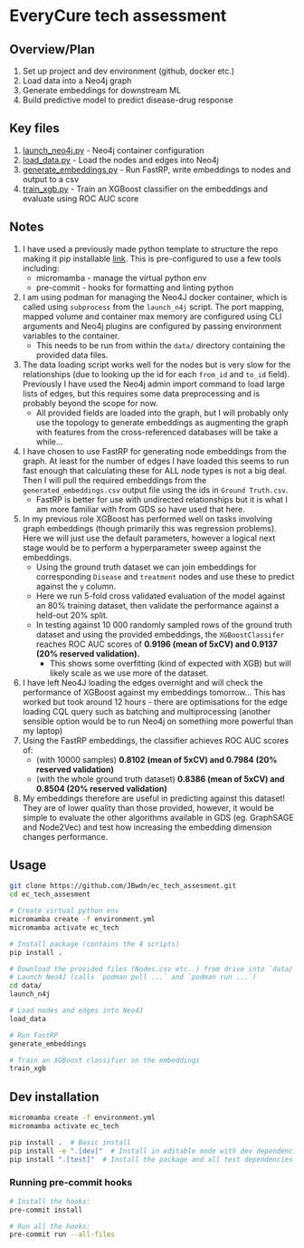 # EveryCure tech assessment

## Overview/Plan

1. Set up project and dev environment (github, docker etc.)
2. Load data into a Neo4j graph
3. Generate embeddings for downstream ML
4. Build predictive model to predict disease-drug response

## Key files

1. [launch_neo4j.py](/package/scripts/launch_neo4j.py) - Neo4j container configuration
2. [load_data.py](/package/scripts/load_data.py) - Load the nodes and edges into Neo4j
3. [generate_embeddings.py](/package/scripts/generate_embeddings.py) - Run FastRP, write embeddings to nodes and output to a csv
4. [train_xgb.py](/package/scripts/train_xgb.py) - Train an XGBoost classifier on the embeddings and evaluate using ROC AUC score

## Notes

1. I have used a previously made python template to structure the repo making it pip installable [link](https://github.com/JBwdn/python_template). This is pre-configured to use a few tools including: 
    - micromamba - manage the virtual python env
    - pre-commit - hooks for formatting and linting python 
2. I am using podman for managing the Neo4J docker container, which is called using `subprocess` from the `launch_n4j` script. The port mapping, mapped volume and container max memory are configured using CLI arguments and Neo4j plugins are configured by passing environment variables to the container.
    - This needs to be run from within the `data/` directory containing the provided data files.
3. The data loading script works well for the nodes but is very slow for the relationships (due to looking up the id for each `from_id` and `to_id` field). Previously I have used the Neo4j admin import command to load large lists of edges, but this requires some data preprocessing and is probably beyond the scope for now.
    - All provided fields are loaded into the graph, but I will probably only use the topology to generate embeddings as augmenting the graph with features from the cross-referenced databases will be take a while...
4. I have chosen to use FastRP for generating node embeddings from the graph. At least for the number of edges I have loaded this seems to run fast enough that calculating these for ALL node types is not a big deal. Then I will pull the required embeddings from the `generated_embeddings.csv` output file using the ids in `Ground Truth.csv`.
    - FastRP is better for use with undirected relationships but it is what I am more familiar with from GDS so have used that here.
5. In my previous role XGBoost has performed well on tasks involving graph embeddings (though primarily this was regression problems). Here we will just use the default parameters, however a logical next stage would be to perform a hyperparameter sweep against the embeddings.
    - Using the ground truth dataset we can join embeddings for corresponding `Disease` and `treatment` nodes and use these to predict against the `y` column.
    - Here we run 5-fold cross validated evaluation of the model against an 80% training dataset, then validate the performance against a held-out 20% split. 
    - In testing against 10 000 randomly sampled rows of the ground truth dataset and using the provided embeddings, the `XGBoostClassifer` reaches ROC AUC scores of **0.9196 (mean of 5xCV) and 0.9137 (20% reserved validation).** 
        - This shows some overfitting (kind of expected with XGB) but will likely scale as we use more of the dataset. 
6. I have left Neo4J loading the edges overnight and will check the performance of XGBoost against my embeddings tomorrow... This has worked but took around 12 hours - there are optimisations for the edge loading CQL query such as batching and multiprocessing (another sensible option would be to run Neo4j on something more powerful than my laptop)
7. Using the FastRP embeddings, the classifier achieves ROC AUC scores of:
    - (with 10000 samples) **0.8102 (mean of 5xCV) and 0.7984 (20% reserved validation)**
    - (with the whole ground truth dataset) **0.8386 (mean of 5xCV) and 0.8504 (20% reserved validation)**
8.  My embeddings therefore are useful in predicting against this dataset! They are of lower quality than those provided, however, it would be simple to evaluate the other algorithms available in GDS (eg. GraphSAGE and Node2Vec) and test how increasing the embedding dimension changes performance.

## Usage

```bash
git clone https://github.com/JBwdn/ec_tech_assesment.git
cd ec_tech_assesment

# Create virtual python env
micromamba create -f environment.yml
micromamba activate ec_tech

# Install package (contains the 4 scripts)
pip install .

# Download the provided files (Nodes.csv etc..) from drive into `data/`
# Launch Neo4J (calls `podman pull ...` and `podman run ...`)
cd data/
launch_n4j

# Load nodes and edges into Neo4J
load_data

# Run FastRP
generate_embeddings

# Train an XGBoost classifier on the embeddings
train_xgb
```

## Dev installation

```bash
micromamba create -f environment.yml
micromamba activate ec_tech

pip install .  # Basic install
pip install -e ".[dev]"  # Install in editable mode with dev dependencies
pip install ".[test]"  # Install the package and all test dependencies
```

### Running pre-commit hooks

```bash
# Install the hooks:
pre-commit install

# Run all the hooks:
pre-commit run --all-files
```
